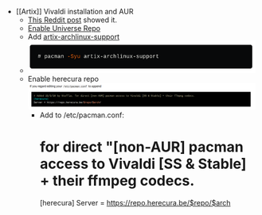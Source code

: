 - [[Artix]] Vivaldi installation and AUR
	- [This Reddit post](https://www.reddit.com/r/artixlinux/comments/ve00lw/can_not_find_artixarchlinuxsupport/) showed it.
	- [Enable Universe Repo](https://wiki.artixlinux.org/Main/Repositories#Universe)
	- Add [artix-archlinux-support](https://dev.to/nabbisen/artix-linux-add-arch-linux-repos-extra-community-35ab)
	- ![image.png](../assets/image_1659002073013_0.png)
	- Enable herecura repo ![image.png](../assets/image_1659002355187_0.png)
		- Add to /etc/pacman.conf:
		  # for direct "[non-AUR] pacman access to Vivaldi [SS & Stable] + their ffmpeg codecs.
		  [herecura]
		  Server = https://repo.herecura.be/$repo/$arch